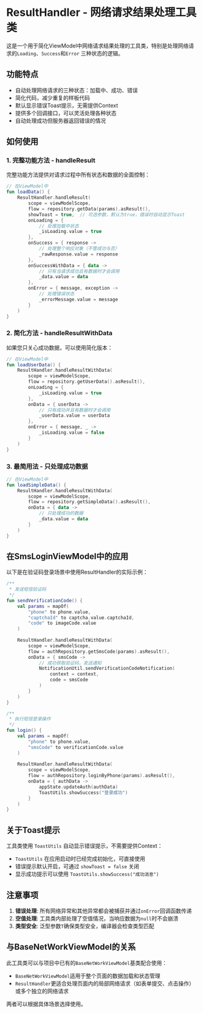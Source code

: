 # ResultHandler - 网络请求结果处理工具类

这是一个用于简化ViewModel中网络请求结果处理的工具类，特别是处理网络请求的`Loading`、`Success`和`Error`
三种状态的逻辑。

## 功能特点

- 自动处理网络请求的三种状态：加载中、成功、错误
- 简化代码，减少重复的样板代码
- 默认显示错误Toast提示，无需提供Context
- 提供多个回调接口，可以灵活处理各种状态
- 自动处理成功但服务器返回错误的情况

## 如何使用

### 1. 完整功能方法 - handleResult

完整功能方法提供对请求过程中所有状态和数据的全面控制：

```kotlin
// 在ViewModel中
fun loadData() {
    ResultHandler.handleResult(
        scope = viewModelScope,
        flow = repository.getData(params).asResult(),
        showToast = true,  // 可选参数，默认为true，错误时自动显示Toast
        onLoading = {
            // 处理加载中状态
            _isLoading.value = true
        },
        onSuccess = { response ->
            // 处理整个响应对象（不管成功与否）
            _rawResponse.value = response
        },
        onSuccessWithData = { data ->
            // 只有当请求成功且有数据时才会调用
            _data.value = data
        },
        onError = { message, exception ->
            // 处理错误状态
            _errorMessage.value = message
        }
    )
}
```

### 2. 简化方法 - handleResultWithData

如果您只关心成功数据，可以使用简化版本：

```kotlin
// 在ViewModel中
fun loadUserData() {
    ResultHandler.handleResultWithData(
        scope = viewModelScope,
        flow = repository.getUserData().asResult(),
        onLoading = {
            _isLoading.value = true
        },
        onData = { userData ->
            // 只有成功并且有数据时才会调用
            _userData.value = userData
        },
        onError = { message, _ ->
            _isLoading.value = false
        }
    )
}
```

### 3. 最简用法 - 只处理成功数据

```kotlin
// 在ViewModel中
fun loadSimpleData() {
    ResultHandler.handleResultWithData(
        scope = viewModelScope,
        flow = repository.getSimpleData().asResult(),
        onData = { data ->
            // 只处理成功的数据
            _data.value = data
        }
    )
}
```

## 在SmsLoginViewModel中的应用

以下是在验证码登录场景中使用ResultHandler的实际示例：

```kotlin
/**
 * 发送短信验证码
 */
fun sendVerificationCode() {
    val params = mapOf(
        "phone" to phone.value,
        "captchaId" to captcha.value.captchaId,
        "code" to imageCode.value
    )
    
    ResultHandler.handleResultWithData(
        scope = viewModelScope,
        flow = authRepository.getSmsCode(params).asResult(),
        onData = { smsCode ->
            // 成功获取验证码，发送通知
            NotificationUtil.sendVerificationCodeNotification(
                context = context,
                code = smsCode
            )
        }
    )
}

/**
 * 执行短信登录操作
 */
fun login() {
    val params = mapOf(
        "phone" to phone.value,
        "smsCode" to verificationCode.value
    )
    
    ResultHandler.handleResultWithData(
        scope = viewModelScope,
        flow = authRepository.loginByPhone(params).asResult(),
        onData = { authData ->
            appState.updateAuth(authData)
            ToastUtils.showSuccess("登录成功")
        }
    )
}
```

## 关于Toast提示

工具类使用 `ToastUtils` 自动显示错误提示，不需要提供Context：

- `ToastUtils` 在应用启动时已经完成初始化，可直接使用
- 错误提示默认开启，可通过 `showToast = false` 关闭
- 显示成功提示可以使用 `ToastUtils.showSuccess("成功消息")`

## 注意事项

1. **错误处理**: 所有网络异常和其他异常都会被捕获并通过`onError`回调函数传递
2. **空值处理**: 工具类内部处理了空值情况，当响应数据为`null`时不会崩溃
3. **类型安全**: 泛型参数`T`确保类型安全，编译器会检查类型匹配

## 与BaseNetWorkViewModel的关系

此工具类可以与项目中已有的`BaseNetWorkViewModel`基类配合使用：

- `BaseNetWorkViewModel`适用于整个页面的数据加载和状态管理
- `ResultHandler`更适合处理页面内的局部网络请求（如表单提交、点击操作）或多个独立的网络请求

两者可以根据具体场景选择使用。 
